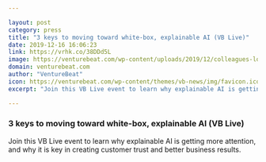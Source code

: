 ```yaml
---

layout: post
category: press
title: "3 keys to moving toward white-box, explainable AI (VB Live)"
date: 2019-12-16 16:06:23
link: https://vrhk.co/38DDd5L
image: https://venturebeat.com/wp-content/uploads/2019/12/colleagues-looking-at-screen.GettyImages-956550414.jpg?w=1200&strip=all
domain: venturebeat.com
author: "VentureBeat"
icon: https://venturebeat.com/wp-content/themes/vb-news/img/favicon.ico
excerpt: "Join this VB Live event to learn why explainable AI is getting more attention, and why it is key in creating customer trust and better business results."

---
```


### 3 keys to moving toward white-box, explainable AI (VB Live)

Join this VB Live event to learn why explainable AI is getting more attention, and why it is key in creating customer trust and better business results.
